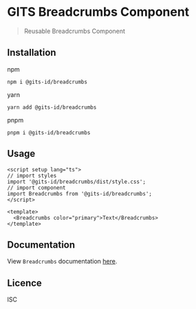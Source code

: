 # GITS Breadcrumbs Component

> Reusable Breadcrumbs Component

## Installation

npm

```
npm i @gits-id/breadcrumbs
```

yarn

```
yarn add @gits-id/breadcrumbs
```

pnpm

```
pnpm i @gits-id/breadcrumbs
```

## Usage

```vue
<script setup lang="ts">
// import styles
import '@gits-id/breadcrumbs/dist/style.css';
// import component
import Breadcrumbs from '@gits-id/breadcrumbs';
</script>

<template>
  <Breadcrumbs color="primary">Text</Breadcrumbs>
</template>
```

## Documentation

View `Breadcrumbs` documentation [here](https://gits-ui.web.app/?path=/story/components-breadcrumbs--default).

## Licence

ISC
